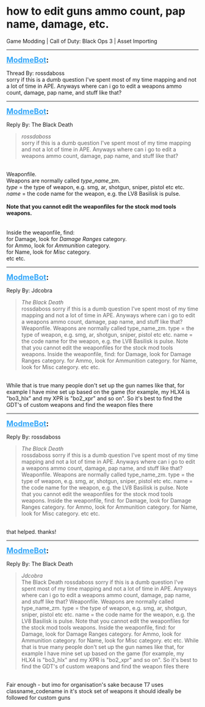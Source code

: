 # how to edit guns ammo count, pap name, damage, etc.
Game Modding | Call of Duty: Black Ops 3 | Asset Importing

---
<strong style="font-size: 1.4em;"><span style="text-decoration: underline;text-decoration-color: #34a7f9;"><span style="color:#34a7f9;">ModmeBot</span></span>:</strong>

<p>Thread By: rossdaboss<br />sorry if this is a dumb question I&#39;ve spent most of my time mapping and not a lot of time in APE. Anyways where can i go to edit a weapons ammo count, damage, pap name, and stuff like that?</p>

---
<strong style="font-size: 1.4em;"><span style="text-decoration: underline;text-decoration-color: #34a7f9;"><span style="color:#34a7f9;">ModmeBot</span></span>:</strong>

<p>Reply By: The Black Death<br /><blockquote><em>rossdaboss</em><br />sorry if this is a dumb question I&#39;ve spent most of my time mapping and not a lot of time in APE. Anyways where can i go to edit a weapons ammo count, damage, pap name, and stuff like that?</blockquote><br /> Weaponfile.<br />Weapons are normally called <em>type</em>_<em>name</em>_zm.<br /><em>type </em>= the type of weapon, e.g. smg, ar, shotgun, sniper, pistol etc etc.<br /><em>name </em>= the code name for the weapon, e.g. the LV8 Basilisk is pulse.<br /> <br /><strong>Note that you cannot edit the weaponfiles for the stock mod tools weapons.</strong><br /> <br /> <br />Inside the weaponfile, find:<br />for Damage, look for <em>Damage Ranges</em> category.<br />for Ammo, look for <em>Ammunition </em>category.<br />for Name, look for <em>Misc </em>category.<br />etc etc.</p>

---
<strong style="font-size: 1.4em;"><span style="text-decoration: underline;text-decoration-color: #34a7f9;"><span style="color:#34a7f9;">ModmeBot</span></span>:</strong>

<p>Reply By: Jdcobra<br /><blockquote><em>The Black Death</em><br />rossdaboss sorry if this is a dumb question I&#39;ve spent most of my time mapping and not a lot of time in APE. Anyways where can i go to edit a weapons ammo count, damage, pap name, and stuff like that?  Weaponfile. Weapons are normally called type_name_zm. type = the type of weapon, e.g. smg, ar, shotgun, sniper, pistol etc etc. name = the code name for the weapon, e.g. the LV8 Basilisk is pulse.   Note that you cannot edit the weaponfiles for the stock mod tools weapons.     Inside the weaponfile, find: for Damage, look for Damage Ranges category. for Ammo, look for Ammunition category. for Name, look for Misc category. etc etc.</blockquote><br /> While that is true many people don&#39;t set up the gun names like that, for example I have mine set up based on the game (for example, my HLX4 is &quot;bo3_hlx&quot; and my XPR is &quot;bo2_xpr&quot; and so on&quot;. So it&#39;s best to find the GDT&#39;s of custom weapons and find the weapon files there</p>

---
<strong style="font-size: 1.4em;"><span style="text-decoration: underline;text-decoration-color: #34a7f9;"><span style="color:#34a7f9;">ModmeBot</span></span>:</strong>

<p>Reply By: rossdaboss<br /><blockquote><em>The Black Death</em><br />rossdaboss sorry if this is a dumb question I&#39;ve spent most of my time mapping and not a lot of time in APE. Anyways where can i go to edit a weapons ammo count, damage, pap name, and stuff like that?  Weaponfile. Weapons are normally called type_name_zm. type = the type of weapon, e.g. smg, ar, shotgun, sniper, pistol etc etc. name = the code name for the weapon, e.g. the LV8 Basilisk is pulse.   Note that you cannot edit the weaponfiles for the stock mod tools weapons.     Inside the weaponfile, find: for Damage, look for Damage Ranges category. for Ammo, look for Ammunition category. for Name, look for Misc category. etc etc.</blockquote><br /> that helped. thanks!</p>

---
<strong style="font-size: 1.4em;"><span style="text-decoration: underline;text-decoration-color: #34a7f9;"><span style="color:#34a7f9;">ModmeBot</span></span>:</strong>

<p>Reply By: The Black Death<br /><blockquote><em>Jdcobra</em><br />The Black Death rossdaboss sorry if this is a dumb question I&#39;ve spent most of my time mapping and not a lot of time in APE. Anyways where can i go to edit a weapons ammo count, damage, pap name, and stuff like that?  Weaponfile. Weapons are normally called type_name_zm. type = the type of weapon, e.g. smg, ar, shotgun, sniper, pistol etc etc. name = the code name for the weapon, e.g. the LV8 Basilisk is pulse.   Note that you cannot edit the weaponfiles for the stock mod tools weapons.     Inside the weaponfile, find: for Damage, look for Damage Ranges category. for Ammo, look for Ammunition category. for Name, look for Misc category. etc etc.  While that is true many people don&#39;t set up the gun names like that, for example I have mine set up based on the game (for example, my HLX4 is &quot;bo3_hlx&quot; and my XPR is &quot;bo2_xpr&quot; and so on&quot;. So it&#39;s best to find the GDT&#39;s of custom weapons and find the weapon files there</blockquote><br /> Fair enough - but imo for organisation&#39;s sake because T7 uses classname_codename in it&#39;s stock set of weapons it should ideally be followed for custom guns</p>
